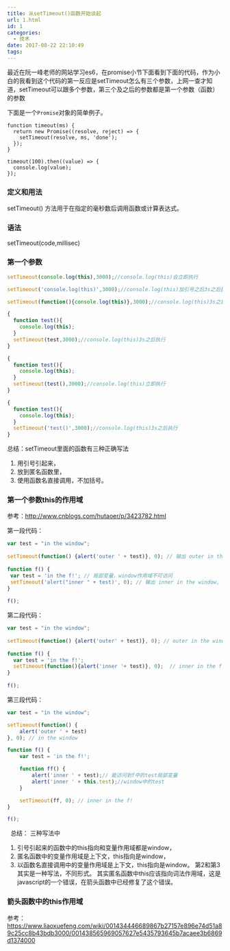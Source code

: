 ```yaml
---
title: 从setTimeout()函数开始谈起
url: 1.html
id: 1
categories:
  - 技术
date: 2017-08-22 22:10:49
tags:
---
```


最近在阮一峰老师的网站学习es6，在promise小节下面看到下面的代码，作为小白的我看到这个代码的第一反应是setTimeout怎么有三个参数，上网一查才知道，setTimeout可以跟多个参数，第三个及之后的参数都是第一个参数（函数）的参数


下面是一个`Promise`对象的简单例子。

    function timeout(ms) {
      return new Promise((resolve, reject) => {
        setTimeout(resolve, ms, 'done');
      });
    }
    
    timeout(100).then((value) => {
      console.log(value);
    });

### 定义和用法


setTimeout() 方法用于在指定的毫秒数后调用函数或计算表达式。

### 语法

setTimeout(code,millisec)

### 第一个参数

```js
setTimeout(console.log(this),3000);//console.log(this)会立即执行

setTimeout('console.log(this)',3000);//console.log(this)加引号之后3s之后执行

setTimeout(function(){console.log(this)},3000);//console.log(this)3s之后执行
```
```js
{
  function test(){
    console.log(this);
  }
  setTimeout(test,3000);//console.log(this)3s之后执行
}
```
```js
{
  function test(){
    console.log(this);
  }
  setTimeout(test(),3000);//console.log(this)立即执行
}
```
```js
{
  function test(){
    console.log(this);
  }
  setTimeout('test()',3000);//console.log(this)3s之后执行
}
```

总结：setTimeout里面的函数有三种正确写法 
1. 用引号引起来，
2. 放到匿名函数里，
3. 使用函数名直接调用，不加括号。   

### 第一个参数this的作用域 
参考：http://www.cnblogs.com/hutaoer/p/3423782.html 

第一段代码：
```js
var test = "in the window";
 
setTimeout(function() {alert('outer ' + test)}, 0); // 输出 outer in the window ，默认在window的全局作用域下
 
function f() {
 var test = 'in the f!'; // 局部变量，window作用域不可访问
 setTimeout('alert("inner " + test)', 0); // 输出 inner in the window, 虽然在f方法的中调用，但执行代码(字符串形式的代码)默认在window全局作用域下，test也指向全局的test
}
 
f();
```
第二段代码：
```js
var test = "in the window";
 
setTimeout(function() {alert('outer' + test)}, 0); // outer in the window  ，没有问题，在全局下调用，访问全局中的test
 
function f() {
  var test = 'in the f!';
  setTimeout(function(){alert('inner '+ test)}, 0);  // inner in the f!  有问题，不是说好了执行函数中的this指向的是window吗？那test也应该对应window下的值才对，怎么test的值却是 f()中的值呢？？？？
}
 
f();
```
第三段代码：
```js
var test = "in the window";

setTimeout(function() {
    alert('outer ' + test)
}, 0); // in the window

function f() {
    var test = 'in the f!';

    function ff() {
        alert('inner ' + test);// 能访问到f中的test局部变量
        alert('inner ' + this.test);//window中的test
    } 

    setTimeout(ff, 0); // inner in the f!
}

f();
```
  总结： 
三种写法中
1. 引号引起来的函数中的this指向和变量作用域都是window， 
2. 匿名函数中的变量作用域是上下文，this指向是window， 
3. 以函数名直接调用中的变量作用域是上下文，this指向是window。 第2和第3其实是一种写法，不同形式。 其实匿名函数中this应该指向词法作用域，这是javascript的一个错误，在箭头函数中已经修复了这个错误。   

### 箭头函数中的this作用域 

参考：
https://www.liaoxuefeng.com/wiki/001434446689867b27157e896e74d51a89c25cc8b43bdb3000/001438565969057627e5435793645b7acaee3b6869d1374000